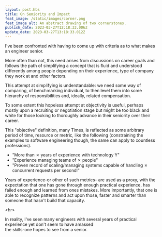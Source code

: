 ```yaml
---
layout: post.hbs
title: On Seniority and Impact
feat_image: /static/images/corner.png
feat_image_alt: An abstract drawing of two cornerstones.
publish_date: 2023-03-27T12:18:33.006Z
update_date: 2023-03-27T13:18:33.012Z
---
```

I've been confronted with having to come up with criteria as to what makes an engineer senior.

More often than not, this need arises from discussions on career goals and follows the path of simplifying a concept that is fluid and understood differently among people depending on their experience, type of company they work at and other factors.

This attempt at simplifying is understandable: we need some way of comparing, of benchmarking individual, to then level them into some hierarchy of responsibilities and, ideally, related compensation.

To some extent this hopeless attempt at objectivity is useful, perhaps mostly upon a recruiting or negotiation stage but might be too black and white for those looking to thoroughly advance in their seniority over their career.

This "objective" definition, many Times, is reflected as some arbitrary period of time, resource or metric, like the following (constraining the examples to software engineering though, the same can apply to countless professions).

* "More than ✗ years of experience with technology Y"
* "Experience managing teams of ✗ people"
* "Proven record of scaling/managing systems capable of handling ✗ concurrent requests per second!"

Years of experience-or other of such metrics- are used as a proxy, with the expectation that one has gone through enough practical experience, has failed enough and learned from ones mistakes. More importantly, that one is able to recognize patterns and act upon those, faster and smarter than someone that hasn't build that capacity.

<﻿hr>

In reality, I've seen many engineers with several years of practical experience yet don't seem to have amassed\
the skills-one hopes to see from a senior.
